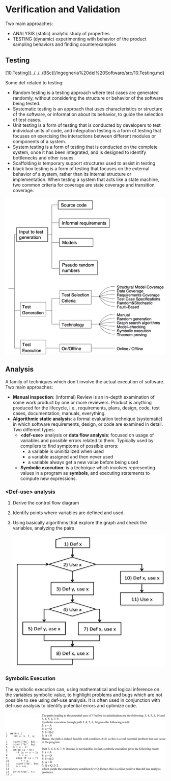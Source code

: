 # Verification and Validation 

Two main approaches: 

- ANALYSIS (static) analytic study of properties 
- TESTING (dynamic) experimenting with behavior of the product sampling behaviors and finding counterexamples


## Testing

[10.Testing](../../../BSc([/Ingegneria%20del%20Software/src/10.Testing.md) 

Some def related to testing: 

- Random testing is a testing approach where test cases are generated randomly, without considering the structure or behavior of the software being tested. 
- Systematic testing is an approach that uses characteristics or structure of the software, or information about its behavior, to guide the selection of test cases. 
- Unit testing is a form of testing that is conducted by developers to test individual units of code, and integration testing is a form of testing that focuses on exercising the interactions between different modules or components of a system. 
- System testing is a form of testing that is conducted on the complete system, once it has been integrated, and is designed to identify bottlenecks and other issues. 
- Scaffolding is temporary support structures used to assist in testing
- black box testing is a form of testing that focuses on the external behavior of a system, rather than its internal structure or implementation. When testing a system that acts like a state machine, two common criteria for coverage are state coverage and transition coverage.



![](26533954f83a6e414abfa3bc10354f21.png)


## Analysis 

A family of techniques which don't involve the actual execution of software. Two main approaches:

- **Manual inspection**: (informal) Review is an in-depth examination of some work product by one or more reviewers. Product is anything produced for the lifecycle, i.e., requirements, plans, design, code, test cases, documentation, manuals, everything.   
- **Algorithmic static analysis**: a formal evaluation technique (systematic) in which software requirements, design, or code are examined in detail. Two different types: 
	- **\<def-use\>** analysis or **data flow analysis**: focused on usage of variables and possible errors related to them. Typically used by compilers to find symptoms of possible errors: 
		 - a variable is uninitialized when used
		 - a variable assigned and then never used
		 - a variable always get a new value before being used
	- **Symbolic execution**: is a technique which involves representing values in a program as **symbols**, and executing statements to compute new expressions. 

### \<Def-use> analysis

1) Derive the control flow diagram 
2) Identify points where variables are defined and used. 
3) Using basically algorithms that explore the graph and check the variables, analyzing the pairs 


	![](2ca70e3e95d57794ae58447bfba8c06b.png)



### Symbolic Execution 

The symbolic execution can, using mathematical and logical inference on the variables symbolic value, to highlight problems and bugs which are not possible to see using def-use analysis. It is often used in conjunction with def-use analysis to identify potential errors and optimize code. 

![](Pasted%20image%2020230112221602.png)